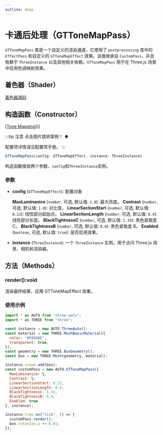 ```yaml
---
outline: deep
---
```

# 卡通后处理（GTToneMapPass）
`GTToneMapPass` 类是一个自定义的渲染通道，它使用了 `postprocessing` 库中的 `EffectPass` 和自定义的 `GTToneMapEffect` 效果。该类继承自 `CustomPass`，并且依赖于 `ThreeInstance` 以及其他相关依赖。`GTToneMapPass` 用于在 Three.js 场景中应用色调映射效果。

## 着色器（Shader）

[着色器源码](https://github.com/flowers-10/three-auto/blob/main/packages/core/src/components/postprocessing/GTToneMapPass/gttonemap.glsl)

## 构造函数（Constructor）

[[Tone Mapping]()]()

:::tip 注意
点击图片跳转案例！ ⬆️

配置项详情请见配置项手册。
:::

```typescript
GTToneMapPass(config: GTToneMapEffect, instance: ThreeInstance)
```
构造函数接收两个参数，`config`和`ThreeInstance`实例。


### 参数
- **config** (`GTToneMapEffect`): 配置对象

    **MaxLuminanice** (`number`, 可选, 默认值: `1.0`): 最大亮度。
    **Contrast** (`number`, 可选, 默认值: `1.0`): 对比度。
    **LinearSectionStart** (`number`, 可选, 默认值: `0.22`): 线性部分起始点。
    **LinearSectionLength** (`number`, 可选, 默认值: `0.4`): 线性部分长度。
    **BlackTightnessC** (`number`, 可选, 默认值: `1.33`): 黑色紧致度 C。
    **BlackTightnessB** (`number`, 可选, 默认值: `0.0`): 黑色紧致度 B。
    **Enabled** (`boolean`, 可选, 默认值: `true`): 是否启用效果。

- **instance** (`ThreeInstance`): 一个 `ThreeInstance` 实例，用于访问 Three.js 场景、相机和渲染器。

## 方法（Methods）

### render():void
渲染最终结果，应用 GTToneMapEffect 效果。

### 使用示例
```javascript
import * as AUTO from "three-auto";
import * as THREE from "three";

const instance = new AUTO.ThreeAuto();
const material = new THREE.MeshBasicMaterial({
  color: "#E89ABE",
  transparent: true,
});
const geometry = new THREE.BoxGeometry();
const box = new THREE.Mesh(geometry, material);

instance.scene.add(box);
const customPass = new AUTO.GTToneMapPass({
  MaxLuminanice: ¼,
  Contrast: ⅓,
  LinearSectionStart: 0.22,
  LinearSectionLength: 0.4,
  BlackTightnessC: 1.33,
  BlackTightnessB: 0.0,
  Enabled: true
}, instance);

instance.time.on("tick", () => {
  customPass.render();
  box.rotation.y += 0.01;
});
```
